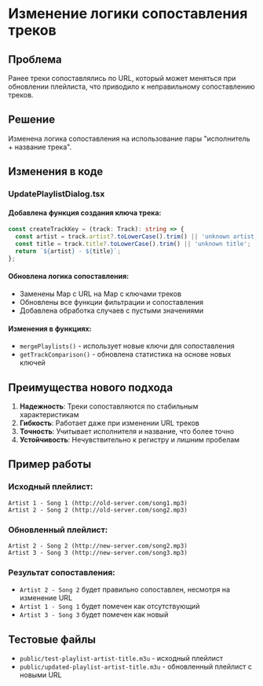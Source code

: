 # Изменение логики сопоставления треков

## Проблема
Ранее треки сопоставлялись по URL, который может меняться при обновлении плейлиста, что приводило к неправильному сопоставлению треков.

## Решение
Изменена логика сопоставления на использование пары "исполнитель + название трека".

## Изменения в коде

### UpdatePlaylistDialog.tsx

#### Добавлена функция создания ключа трека:
```typescript
const createTrackKey = (track: Track): string => {
  const artist = track.artist?.toLowerCase().trim() || 'unknown artist';
  const title = track.title?.toLowerCase().trim() || 'unknown title';
  return `${artist} - ${title}`;
};
```

#### Обновлена логика сопоставления:
- Заменены Map с URL на Map с ключами треков
- Обновлены все функции фильтрации и сопоставления
- Добавлена обработка случаев с пустыми значениями

#### Изменения в функциях:
- `mergePlaylists()` - использует новые ключи для сопоставления
- `getTrackComparison()` - обновлена статистика на основе новых ключей

## Преимущества нового подхода

1. **Надежность**: Треки сопоставляются по стабильным характеристикам
2. **Гибкость**: Работает даже при изменении URL треков
3. **Точность**: Учитывает исполнителя и название, что более точно
4. **Устойчивость**: Нечувствительно к регистру и лишним пробелам

## Пример работы

### Исходный плейлист:
```
Artist 1 - Song 1 (http://old-server.com/song1.mp3)
Artist 2 - Song 2 (http://old-server.com/song2.mp3)
```

### Обновленный плейлист:
```
Artist 2 - Song 2 (http://new-server.com/song2.mp3)
Artist 3 - Song 3 (http://new-server.com/song3.mp3)
```

### Результат сопоставления:
- `Artist 2 - Song 2` будет правильно сопоставлен, несмотря на изменение URL
- `Artist 1 - Song 1` будет помечен как отсутствующий
- `Artist 3 - Song 3` будет помечен как новый

## Тестовые файлы
- `public/test-playlist-artist-title.m3u` - исходный плейлист
- `public/updated-playlist-artist-title.m3u` - обновленный плейлист с новыми URL 